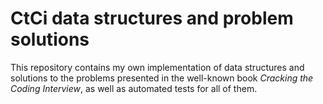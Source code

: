 # CtCi data structures and problem solutions

This repository contains my own implementation of data structures and solutions to the problems presented in the well-known book *Cracking the Coding Interview*, as well as automated tests for all of them.

